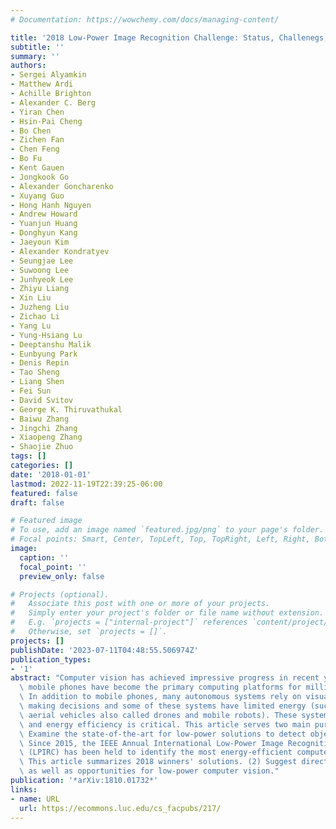 ```yaml
---
# Documentation: https://wowchemy.com/docs/managing-content/

title: '2018 Low-Power Image Recognition Challenge: Status, Challenegs, Opportunities'
subtitle: ''
summary: ''
authors:
- Sergei Alyamkin
- Matthew Ardi
- Achille Brighton
- Alexander C. Berg
- Yiran Chen
- Hsin-Pai Cheng
- Bo Chen
- Zichen Fan
- Chen Feng
- Bo Fu
- Kent Gauen
- Jongkook Go
- Alexander Goncharenko
- Xuyang Guo
- Hong Hanh Nguyen
- Andrew Howard
- Yuanjun Huang
- Donghyun Kang
- Jaeyoun Kim
- Alexander Kondratyev
- Seungjae Lee
- Suwoong Lee
- Junhyeok Lee
- Zhiyu Liang
- Xin Liu
- Juzheng Liu
- Zichao Li
- Yang Lu
- Yung-Hsiang Lu
- Deeptanshu Malik
- Eunbyung Park
- Denis Repin
- Tao Sheng
- Liang Shen
- Fei Sun
- David Svitov
- George K. Thiruvathukal
- Baiwu Zhang
- Jingchi Zhang
- Xiaopeng Zhang
- Shaojie Zhuo
tags: []
categories: []
date: '2018-01-01'
lastmod: 2022-11-19T22:39:25-06:00
featured: false
draft: false

# Featured image
# To use, add an image named `featured.jpg/png` to your page's folder.
# Focal points: Smart, Center, TopLeft, Top, TopRight, Left, Right, BottomLeft, Bottom, BottomRight.
image:
  caption: ''
  focal_point: ''
  preview_only: false

# Projects (optional).
#   Associate this post with one or more of your projects.
#   Simply enter your project's folder or file name without extension.
#   E.g. `projects = ["internal-project"]` references `content/project/deep-learning/index.md`.
#   Otherwise, set `projects = []`.
projects: []
publishDate: '2023-07-11T04:48:55.506974Z'
publication_types:
- '1'
abstract: "Computer vision has achieved impressive progress in recent years. Meanwhile,\
  \ mobile phones have become the primary computing platforms for millions of people.\
  \ In addition to mobile phones, many autonomous systems rely on visual data for\
  \ making decisions and some of these systems have limited energy (such as unmanned\
  \ aerial vehicles also called drones and mobile robots). These systems rely on batteries\
  \ and energy efficiency is critical. This article serves two main purposes: (1)\
  \ Examine the state-of-the-art for low-power solutions to detect objects in images.\
  \ Since 2015, the IEEE Annual International Low-Power Image Recognition Challenge\
  \ (LPIRC) has been held to identify the most energy-efficient computer vision solutions.\
  \ This article summarizes 2018 winners' solutions. (2) Suggest directions for research\
  \ as well as opportunities for low-power computer vision."
publication: '*arXiv:1810.01732*'
links:
- name: URL
  url: https://ecommons.luc.edu/cs_facpubs/217/
---
```

